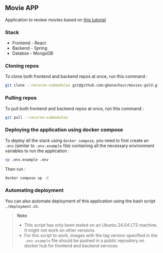 ## Movie APP
Application to review movies based on [this tutorial](https://www.youtube.com/watch?v=5PdEmeopJVQ&t=7731s)

### Stack
+ Frontend - React
+ Backend - Spring
+ Databse - MongoDB

### Cloning repos
To clone both frontend and backend repos at once, run this command : 

```bash
git clone --recurse-submodules git@github.com:gbenachour/movies-gold.git 
```

### Pulling repos
To pull both frontend and backend repos at once, run this command : 

```bash
git pull --recurse-submodules 
```

### Deploying the application using docker compose
To deploy all the stack using `docker compose`, you need to first create an `.env` (similar to `.env.example` file) containing all the necessary environment variables to run the application : 

```bash
cp .env.example .env
```
Then run :

```bash
docker compose up -d
```

### Automating deployment
You can also automate deployment of this application using the bash script `./deployment.sh`.

> **Note**
> + This script has only been tested on an Ubuntu 24.04 LTS machine. It might not work on other versions. 
> + For this script to work, images with the tag version specified in the `.env.example` file should be pushed in a public repository on docker hub for frontend and backend services.


